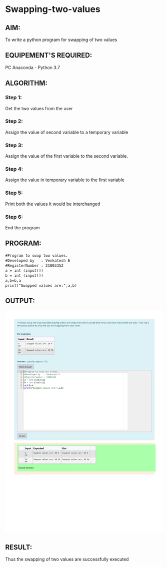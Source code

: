 # Swapping-two-values
## AIM:
To write a python program for swapping of two values
## EQUIPEMENT'S REQUIRED: 
PC
Anaconda - Python 3.7
## ALGORITHM: 
### Step 1:
Get the two values from the user
### Step 2: 
Assign the value of second variable to a temporary variable 
### Step 3: 
Assign the value of the first variable to the second variable.
### Step 4:  
Assign the value in temporary variable to the first variable
### Step 5: 
Print both the values it would be interchanged
### Step 6: 
End the program
## PROGRAM:
~~~
#Program to swap two values.
#Developed by   : Venkatesh E
#RegisterNumber : 21003352
a = int (input())
b = int (input())
a,b=b,a
print("Swapped values are:",a,b)
~~~
## OUTPUT:
![GitHub Logo](Capture.jpg)
## RESULT:
Thus the swapping of two values are successfully executed




